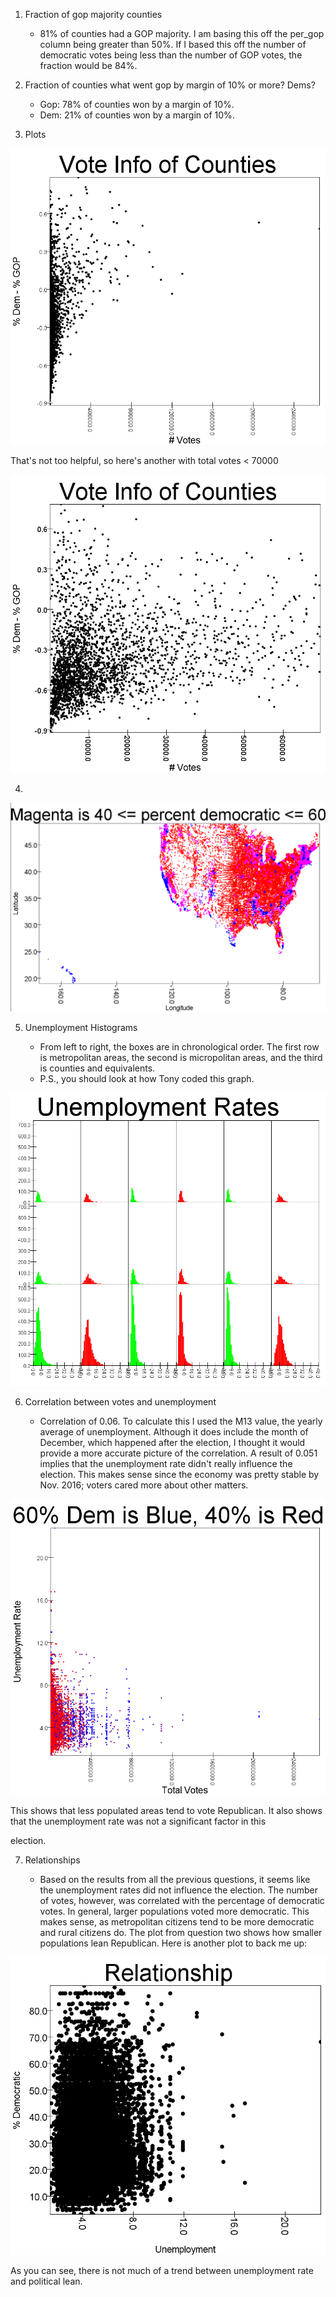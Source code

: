 1. Fraction of gop majority counties
    
    * 81% of counties had a GOP majority. I am basing this off the per_gop column being greater than 50%. 
    If I based this off the number of democratic votes being less than the number of GOP votes, the fraction
    would be 84%. 

2. Fraction of counties what went gop by margin of 10% or more? Dems?

    * Gop: 78% of counties won by a margin of 10%.
    * Dem: 21% of counties won by a margin of 10%.

3. Plots

![hiwe](src/main/scala/sparksql2/vote.png)

That's not too helpful, so here's another with total votes < 70000

![awufhe](src/main/scala/sparksql2/less70000.png)

4. 

![aoiwfji](src/main/scala/sparksql2/num4.png)

5. Unemployment Histograms

    * From left to right, the boxes are in chronological order. The first row is metropolitan areas, the second is micropolitan areas, and the third is counties and equivalents.
    * P.S., you should look at how Tony coded this graph. 

![ajfwie](src/main/scala/sparksql2/histoGrid.PNG)

6. Correlation between votes and unemployment

    * Correlation of 0.06. To calculate this I used the M13 value, the yearly average of unemployment. Although it does include the month of December, which happened after the election, I thought it would provide a more accurate picture of the correlation. A result of 0.051 implies that the unemployment rate 
    didn't really influence the election. This makes sense since the economy was pretty stable by Nov. 2016; voters cared more about other matters.  

![aiwefh](src/main/scala/sparksql2/plot2.png)

This shows that less populated areas tend to vote Republican. It also shows that the unemployment rate was not a significant factor in this 

election. 

7. Relationships

    * Based on the results from all the previous questions, it seems like the unemployment rates did not influence the election. The number of votes, however, was correlated with the percentage of democratic votes. In general, larger populations voted more democratic. This makes sense, as metropolitan citizens tend to be more democratic and rural citizens do. The plot from question two shows how smaller populations lean Republican. Here is another plot to back me up:

![faiwejf](src/main/scala/sparksql2/rateVote.png)

As you can see, there is not much of a trend between unemployment rate and political lean.
